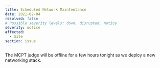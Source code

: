 ```yaml
---
title: Scheduled Network Maintentance
date: 2021-02-04
resolved: false
# Possible severity levels: down, disrupted, notice
severity: notice
affected:
  - Site
section: issue
---
```


The MCPT judge will be offline for a few hours tonight as we deploy a new networking stack.
